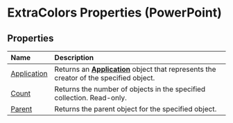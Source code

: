 
# ExtraColors Properties (PowerPoint)

## Properties



|**Name**|**Description**|
|:-----|:-----|
|[Application](0271f8b3-1cde-a729-3605-ea88a77abff1.md)|Returns an  **[Application](978c2b99-4271-b953-4283-73b5f3d96f41.md)** object that represents the creator of the specified object.|
|[Count](a3e5efcd-498f-3c29-2577-25cdc7206a7b.md)|Returns the number of objects in the specified collection. Read-only.|
|[Parent](8b9bb359-331a-8aed-9597-9fb2e71df24e.md)|Returns the parent object for the specified object.|
